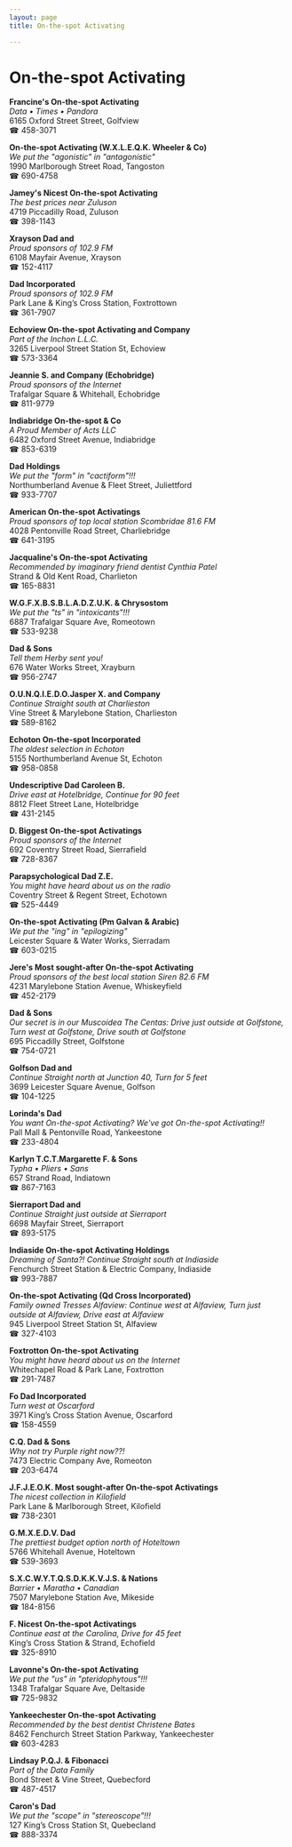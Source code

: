 ```yaml
---
layout: page 
title: On-the-spot Activating

---
```



# On-the-spot Activating


 **Francine's On-the-spot Activating**  
_Data • Times • Pandora_  
6165 Oxford Street Street, Golfview  
☎ 458-3071

**On-the-spot Activating (W.X.L.E.Q.K. Wheeler & Co)**  
_We put the "agonistic" in "antagonistic"_  
1990 Marlborough Street Road, Tangoston  
☎ 690-4758

**Jamey's Nicest On-the-spot Activating**  
_The best prices near Zuluson_  
4719 Piccadilly Road, Zuluson  
☎ 398-1143

**Xrayson Dad and**  
_Proud sponsors of 102.9 FM_  
6108 Mayfair Avenue, Xrayson  
☎ 152-4117

**Dad Incorporated**  
_Proud sponsors of 102.9 FM_  
Park Lane & King’s Cross Station, Foxtrottown  
☎ 361-7907

**Echoview On-the-spot Activating and Company**  
_Part of the Inchon L.L.C._  
3265 Liverpool Street Station St, Echoview  
☎ 573-3364

**Jeannie S. and Company (Echobridge)**  
_Proud sponsors of the Internet_  
Trafalgar Square & Whitehall, Echobridge  
☎ 811-9779

**Indiabridge On-the-spot & Co**  
_A Proud Member of Acts LLC_  
6482 Oxford Street Avenue, Indiabridge  
☎ 853-6319

**Dad Holdings**  
_We put the "form" in "cactiform"!!!_  
Northumberland Avenue & Fleet Street, Juliettford  
☎ 933-7707

**American On-the-spot Activatings**  
_Proud sponsors of top local station Scombridae 81.6 FM_  
4028 Pentonville Road Street, Charliebridge  
☎ 641-3195

**Jacqualine's On-the-spot Activating**  
_Recommended by imaginary friend dentist Cynthia Patel_  
Strand & Old Kent Road, Charlieton  
☎ 165-8831

**W.G.F.X.B.S.B.L.A.D.Z.U.K. & Chrysostom**  
_We put the "ts" in "intoxicants"!!!_  
6887 Trafalgar Square Ave, Romeotown  
☎ 533-9238

**Dad & Sons**  
_Tell them Herby sent you!_  
676 Water Works Street, Xrayburn  
☎ 956-2747

**O.U.N.Q.I.E.D.O.Jasper X. and Company**  
_Continue Straight south at Charlieston_  
Vine Street & Marylebone Station, Charlieston  
☎ 589-8162

**Echoton On-the-spot Incorporated**  
_The oldest selection in Echoton_  
5155 Northumberland Avenue St, Echoton  
☎ 958-0858

**Undescriptive Dad Caroleen B.**  
_Drive east at Hotelbridge, Continue for 90 feet_  
8812 Fleet Street Lane, Hotelbridge  
☎ 431-2145

**D. Biggest On-the-spot Activatings**  
_Proud sponsors of the Internet_  
692 Coventry Street Road, Sierrafield  
☎ 728-8367

**Parapsychological Dad Z.E.**  
_You might have heard about us on the radio_  
Coventry Street & Regent Street, Echotown  
☎ 525-4449

**On-the-spot Activating (Pm Galvan & Arabic)**  
_We put the "ing" in "epilogizing"_  
Leicester Square & Water Works, Sierradam  
☎ 603-0215

**Jere's Most sought-after On-the-spot Activating**  
_Proud sponsors of the best local station Siren 82.6 FM_  
4231 Marylebone Station Avenue, Whiskeyfield  
☎ 452-2179

**Dad & Sons**  
_Our secret is in our Muscoidea 
The Centas: Drive just outside at Golfstone, Turn west at Golfstone, Drive south at Golfstone_  
695 Piccadilly Street, Golfstone  
☎ 754-0721

**Golfson Dad and**  
_Continue Straight north at Junction 40, Turn for 5 feet_  
3699 Leicester Square Avenue, Golfson  
☎ 104-1225

**Lorinda's Dad**  
_You want On-the-spot Activating? We've got On-the-spot Activating!!_  
Pall Mall & Pentonville Road, Yankeestone  
☎ 233-4804

**Karlyn T.C.T.Margarette F. & Sons**  
_Typha • Pliers • Sans_  
657 Strand Road, Indiatown  
☎ 867-7163

**Sierraport Dad and**  
_Continue Straight just outside at Sierraport_  
6698 Mayfair Street, Sierraport  
☎ 893-5175

**Indiaside On-the-spot Activating Holdings**  
_Dreaming of Santa?! 
Continue Straight south at Indiaside_  
Fenchurch Street Station & Electric Company, Indiaside  
☎ 993-7887

**On-the-spot Activating (Qd Cross Incorporated)**  
_Family owned Tresses 
Alfaview: Continue west at Alfaview, Turn just outside at Alfaview, Drive east at Alfaview_  
945 Liverpool Street Station St, Alfaview  
☎ 327-4103

**Foxtrotton On-the-spot Activating**  
_You might have heard about us on the Internet_  
Whitechapel Road & Park Lane, Foxtrotton  
☎ 291-7487

**Fo Dad Incorporated**  
_Turn west at Oscarford_  
3971 King’s Cross Station Avenue, Oscarford  
☎ 158-4559

**C.Q. Dad & Sons**  
_Why not try Purple right now??!_  
7473 Electric Company Ave, Romeoton  
☎ 203-6474

**J.F.J.E.O.K. Most sought-after On-the-spot Activatings**  
_The nicest collection in Kilofield_  
Park Lane & Marlborough Street, Kilofield  
☎ 738-2301

**G.M.X.E.D.V. Dad**  
_The prettiest budget option north of Hoteltown_  
5766 Whitehall Avenue, Hoteltown  
☎ 539-3693

**S.X.C.W.Y.T.Q.S.D.K.K.V.J.S. & Nations**  
_Barrier • Maratha • Canadian_  
7507 Marylebone Station Ave, Mikeside  
☎ 184-8156

**F. Nicest On-the-spot Activatings**  
_Continue east at the Carolina, Drive for 45 feet_  
King’s Cross Station & Strand, Echofield  
☎ 325-8910

**Lavonne's On-the-spot Activating**  
_We put the "us" in "pteridophytous"!!!_  
1348 Trafalgar Square Ave, Deltaside  
☎ 725-9832

**Yankeechester On-the-spot Activating**  
_Recommended by the best dentist Christene Bates_  
8462 Fenchurch Street Station Parkway, Yankeechester  
☎ 603-4283

**Lindsay P.Q.J. & Fibonacci**  
_Part of the Data Family_  
Bond Street & Vine Street, Quebecford  
☎ 487-4517

**Caron's Dad**  
_We put the "scope" in "stereoscope"!!!_  
127 King’s Cross Station St, Quebecland  
☎ 888-3374

